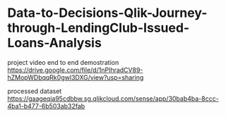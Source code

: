 # Data-to-Decisions-Qlik-Journey-through-LendingClub-Issued-Loans-Analysis


project video end to end demostration
https://drive.google.com/file/d/1nPIhradCV89-hZMopWDbqqRk0gwI3DXG/view?usp=sharing

processed dataset
https://gaageqia95cdbbw.sg.qlikcloud.com/sense/app/30bab4ba-8ccc-4ba1-b477-6b503ab32fab
